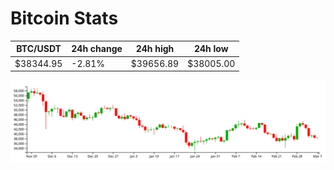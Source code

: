 # Bitcoin Stats

BTC/USDT|24h change|24h high|24h low|
|---|---|---|---|
|$38344.95|-2.81%|$39656.89|$38005.00|

<img src="./chart.svg">
